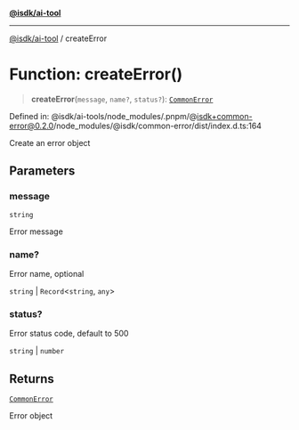 [**@isdk/ai-tool**](../README.md)

***

[@isdk/ai-tool](../globals.md) / createError

# Function: createError()

> **createError**(`message`, `name?`, `status?`): [`CommonError`](../classes/CommonError.md)

Defined in: @isdk/ai-tools/node\_modules/.pnpm/@isdk+common-error@0.2.0/node\_modules/@isdk/common-error/dist/index.d.ts:164

Create an error object

## Parameters

### message

`string`

Error message

### name?

Error name, optional

`string` | `Record`\<`string`, `any`\>

### status?

Error status code, default to 500

`string` | `number`

## Returns

[`CommonError`](../classes/CommonError.md)

Error object
